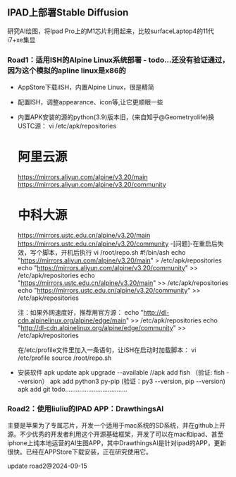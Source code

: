 ## IPAD上部署Stable Diffusion
研究AI绘图，将Ipad Pro上的M1芯片利用起来，比较surfaceLaptop4的11代i7+xe集显
### Road1：适用ISH的Alpine Linux系统部署 - todo...还没有验证通过，因为这个模拟的apline linux是x86的
* AppStore下载iISH，内置Alpine Linux，很是精简
* 配置ISH，调整appearance、icon等,让它更顺眼一些
* 内置APK安装的源的python(3.9)版本旧，(来自知乎@Geometryolife)换USTC源：
  vi /etc/apk/repositories
  # 阿里云源
  https://mirrors.aliyun.com/alpine/v3.20/main
  https://mirrors.aliyun.com/alpine/v3.20/community
  # 中科大源
  https://mirrors.ustc.edu.cn/alpine/v3.20/main
  https://mirrors.ustc.edu.cn/alpine/v3.20/community
  -[问题]-在重启后失效，写个脚本，开机后执行
  vi /root/repo.sh
  #!/bin/ash
  echo "https://mirrors.aliyun.com/alpine/v3.20/main" > /etc/apk/repositories
  echo "https://mirrors.aliyun.com/alpine/v3.20/community" >> /etc/apk/repositories
  echo "https://mirrors.ustc.edu.cn/alpine/v3.20/main" >> /etc/apk/repositories
  echo "https://mirrors.ustc.edu.cn/alpine/v3.20/community" >> /etc/apk/repositories
  
  注：如果外网速度好，推荐用官方源：
  echo "http://dl-cdn.alpinelinux.org/alpine/edge/main" >> /etc/apk/repositories
  echo "http://dl-cdn.alpinelinux.org/alpine/edge/community" >> /etc/apk/repositories

  在/etc/profile文件里加入一条语句，让iSH在启动时加载脚本：
  vi /etc/profile
  source /root/repo.sh

* 安装软件
  apk update
  apk upgrade --available
  //apk add fish （验证: fish --version）
  apk add python3 py-pip (验证：py3 --version, pip --version)
  apk add git
  todo...................................

### Road2：使用liuliu的IPAD APP：DrawthingsAI
主要是苹果为了专属芯片，开发一个适用于mac系统的SD系统，并在github上开源。不少优秀的开发者利用这个开源基础框架，开发了可以在mac和ipad、甚至iphone上纯本地运营的AI生图APP，其中DrawthingsAI是针对ipad的APP，更新很快。已经在APPStore下载安装，正在研究使用它。
 
 update road2@2024-09-15